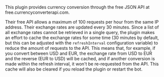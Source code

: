 This plugin provides currency conversion
through the free JSON API at free.currencyconverterapi.com.

Their free API allows a maximum of 100 requests per hour from the same
IP address. Their exchange rates are updated every 30 minutes.
Since a list of all exchange rates cannot be retrieved in a single query,
the plugin makes an effort to cache the exchange rates for some time
(30 minutes by default, but this can be adjusted with the `refreshInterval`
configuration variable) to reduce the amount of requests to the API.
This means that, for example, if you convert between USD and EUR,
the exchange rate from USD to EUR and the reverse (EUR to USD) will be cached,
and if another conversion is made within the refresh interval,
it won't be re-requested from the API. This cache will also be cleared
if you reload the plugin or restart the bot.
